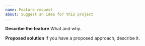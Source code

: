 ```yaml
---
name: Feature request
about: Suggest an idea for this project
---
```


**Describe the feature**
What and why.

**Proposed solution**
If you have a proposed approach, describe it.
